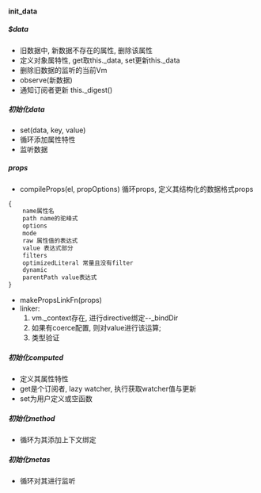 #### init_data

##### $data

+ 旧数据中, 新数据不存在的属性, 删除该属性
+ 定义对象属特性, get取this.\_data, set更新this.\_data
+ 删除旧数据的监听的当前Vm
+ observe(新数据)
+ 通知订阅者更新 this.\_digest()

##### 初始化data

+ set(data, key, value)
+ 循环添加属性特性
+ 监听数据

##### props

+ compileProps(el, propOptions) 循环props, 定义其结构化的数据格式props

```js
{
    name属性名
    path name的驼峰式
    options
    mode
    raw 属性值的表达式
    value 表达式部分
    filters
    optimizedLiteral 常量且没有filter
    dynamic
    parentPath value表达式
}
```

+ makePropsLinkFn(props)
+ linker:
    1. vm.\_context存在, 进行directive绑定--\_bindDir
    2. 如果有coerce配置, 则对value进行该运算;
    3. 类型验证


##### 初始化computed

+ 定义其属性特性
+ get是个订阅者, lazy watcher, 执行获取watcher值与更新
+ set为用户定义或空函数

##### 初始化method

+ 循环为其添加上下文绑定

##### 初始化metas

+ 循环对其进行监听
